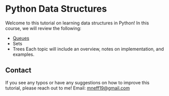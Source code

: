 # Python Data Structures
Welcome to this tutorial on learning data structures in Python! In this course, we will review the following:
- [Queues](./1-queues.md)
- Sets
- Trees
Each topic will include an overview, notes on implementation, and examples.

## Contact
If you see any typos or have any suggestions on how to improve this tutorial, please reach out to me!
Email: [mneff19@gmail.com](mailto:mneff19@gmail.com)